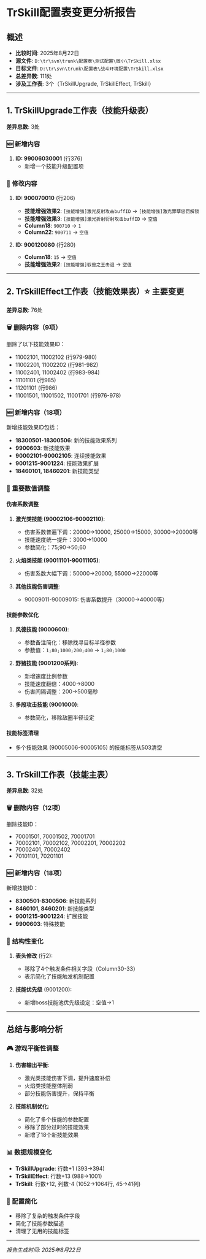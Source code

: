 # TrSkill配置表变更分析报告

## 概述
- **比较时间**: 2025年8月22日
- **源文件**: `D:\tr\svn\trunk\配置表\测试配置\微小\TrSkill.xlsx`
- **目标文件**: `D:\tr\svn\trunk\配置表\战斗环境配置\TrSkill.xlsx`
- **总差异数**: 111处
- **涉及工作表**: 3个（TrSkillUpgrade, TrSkillEffect, TrSkill）

---

## 1. TrSkillUpgrade工作表（技能升级表）
**差异总数**: 3处

### 🆕 新增内容
1. **ID: 99006030001** (行376)
   - 新增一个技能升级配置项

### 🔄 修改内容
1. **ID: 900070010** (行206)
   - **技能增强效果2**: `[技能增强]激光反射攻击buffID` → `[技能增强]激光罪孽惩罚解锁`
   - **技能增强效果3**: `[技能增强]激光折射衍射攻击buffID` → `空值`
   - **Column18**: `900710` → `1`
   - **Column22**: `900711` → `空值`

2. **ID: 900120080** (行280)
   - **Column18**: `15` → `空值`
   - **技能增强效果2**: `[技能增强]驭兽之王击退` → `空值`

---

## 2. TrSkillEffect工作表（技能效果表）⭐ **主要变更**
**差异总数**: 76处

### 🗑️ 删除内容（9项）
删除了以下技能效果ID：
- 11002101, 11002102 (行979-980)
- 11002201, 11002202 (行981-982)
- 11002401, 11002402 (行983-984)
- 11101101 (行985)
- 11201101 (行986)
- 11001501, 11001502, 11001701 (行976-978)

### 🆕 新增内容（18项）
新增技能效果ID包括：
- **18300501-18300506**: 新的技能效果系列
- **9900603**: 新技能效果
- **90002101-90002105**: 连续技能效果
- **9001215-9001224**: 技能效果扩展
- **18460101, 18460201**: 新技能类型

### 🔄 重要数值调整

#### 伤害系数调整
1. **激光类技能 (90002106-90002110)**:
   - 伤害系数普遍下调：20000→10000, 25000→15000, 30000→20000等
   - 技能速度统一提升：3000→10000
   - 参数简化：75;90→50;60

2. **火焰类技能 (90011101-90011105)**:
   - 伤害系数大幅下调：50000→20000, 55000→22000等

3. **其他技能伤害调整**:
   - 90009011-90009015: 伤害系数提升（30000→40000等）

#### 技能参数优化
1. **风德技能 (9000600)**:
   - 参数备注简化：移除找寻目标半径参数
   - 参数值：`1;80;1000;200;400` → `1;80;1000`

2. **野猪技能 (9001200系列)**:
   - 新增速度比例参数
   - 技能速度翻倍：4000→8000
   - 伤害间隔调整：200→500毫秒

3. **多段攻击技能 (9001000)**:
   - 参数简化，移除敌圈半径设定

#### 技能标签清理
- 多个技能效果 (90005006-90005105) 的技能标签从503清空

---

## 3. TrSkill工作表（技能主表）
**差异总数**: 32处

### 🗑️ 删除内容（12项）
删除技能ID：
- 70001501, 70001502, 70001701
- 70002101, 70002102, 70002201, 70002202
- 70002401, 70002402
- 70101101, 70201101

### 🆕 新增内容（18项）
新增技能ID：
- **8300501-8300506**: 新技能系列
- **8460101, 8460201**: 新技能类型
- **9001215-9001224**: 扩展技能
- **9900603**: 特殊技能

### 🔄 结构性变化
1. **表头修改** (行2):
   - 移除了4个触发条件相关字段（Column30-33）
   - 表示简化了技能触发机制配置

2. **技能优先级** (9001200):
   - 新增boss技能池优先级设定：空值→1

---

## 总结与影响分析

### 🎮 游戏平衡性调整
1. **伤害输出平衡**: 
   - 激光类技能伤害下调，提升速度补偿
   - 火焰类技能整体削弱
   - 部分技能伤害提升，保持平衡

2. **技能机制优化**:
   - 简化了多个技能的参数配置
   - 移除了部分过时的技能效果
   - 新增了18个新技能效果

### 📊 数据规模变化
- **TrSkillUpgrade**: 行数+1 (393→394)
- **TrSkillEffect**: 行数+13 (988→1001)
- **TrSkill**: 行数+12, 列数-4 (1052→1064行, 45→41列)

### 🔧 配置简化
- 移除了复杂的触发条件字段
- 简化了技能参数描述
- 清理了无用的技能标签

---

*报告生成时间: 2025年8月22日*
